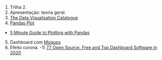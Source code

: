 1) Trilha 2.
2) Apresentação: teoria geral.
3) [The Data Visualisation Catalogue](https://datavizcatalogue.com/)
4) [Pandas Plot](https://pandas.pydata.org/pandas-docs/stable/user_guide/visualization.html)
- [5 Minute Guide to Plotting with Pandas](https://towardsdatascience.com/5-minute-guide-to-plotting-with-pandas-e8c0f40a1df4)
5) Dashboard com [Moqups](https://moqups.com/)
6) Efeito corona.
-1) [77 Open Source, Free and Top Dashboard Software in 2020](https://www.predictiveanalyticstoday.com/open-source-dashboard-software/)